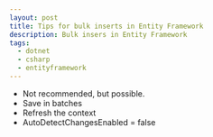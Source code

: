 ```yaml
---
layout: post
title: Tips for bulk inserts in Entity Framework
description: Bulk insers in Entity Framework
tags:
  - dotnet
  - csharp
  - entityframework
---
```


* Not recommended, but possible.
* Save in batches
* Refresh the context
* AutoDetectChangesEnabled = false